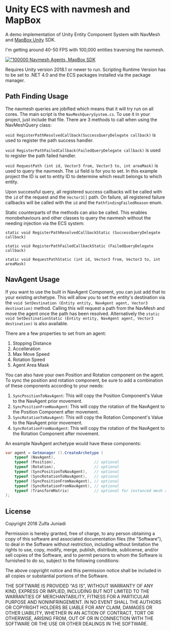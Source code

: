 # Unity ECS with navmesh and MapBox

A demo implementation of Unity Entity Component System with NavMesh and [MapBox Unity](https://www.mapbox.com/unity/) SDK.

I'm getting around 40-50 FPS with 100,000 entities traversing the navmesh.

[!["100000 Navmesh Agents, MapBox SDK](https://i.vimeocdn.com/video/705015074_300x170.webp)](https://vimeo.com/273263679 "100000 Navmesh Agents, MapBox SDK")

Requires Unity version 2018.1 or newer to run. Scripting Runtime Version has to be set to .NET 4.0 and the ECS packages installed via the package manager.

## Path Finding Usage

The navmesh queries are jobified which means that it will try run on all cores. The main script is the `NavMeshQuerySystem.cs`. To use it in your project, just include that file. There are 3 methods to call when using the NavMeshQuery class:

`void RegisterPathResolvedCallback(SuccessQueryDelegate callback)` is used to register the path success handler.

`void RegisterPathFailedCallback(FailedQueryDelegate callback)` is used to register the path failed handler.

`void RequestPath (int id, Vector3 from, Vector3 to, int areaMask)` is used to query the navmesh. The `id` field is for you to set. In this example project the ID is set to entity ID to determine which result belongs to which entity.

Upon successful query, all registered success callbacks will be called with the `id` of the request and the `Vector3[]` path. On failure, all registered failure callbacks will be called with the `id` and the `PathfindingFailedReason` enum.

Static counterparts of the methods can also be called. This enables monobehaviours and other classes to query the navmesh without the needing injection via the ECS system:

`static void RegisterPathResolvedCallbackStatic (SuccessQueryDelegate callback)`

`static void RegisterPathFailedCallbackStatic (FailedQueryDelegate callback)`

`static void RequestPathStatic (int id, Vector3 from, Vector3 to, int areaMask)`

## NavAgent Usage

If you want to use the built in NavAgent Component, you can just add that to your existing archetype. This will allow you to set the entity's destination via the `void SetDestination (Entity entity, NavAgent agent, Vector3 destination)` method. Calling this will request a path from the NavMesh and move the agent once the path has been resolved. Alternatively the `static void SetDestinationStatic (Entity entity, NavAgent agent, Vector3 destination)` is also available.

There are a few properties to set from an agent:

1. Stopping Distance
2. Accelleration
3. Max Move Speed
4. Rotation Speed
5. Agent Area Mask

You can also have your own Position and Rotation component on the agent. To sync the position and rotation component, be sure to add a combination of these components according to your needs:

1. `SyncPositionToNavAgent`: This will copy the Position Component's Value to the NavAgent prior movement.
2. `SyncPositionFromNavAgent`: This will copy the rotation of the NavAgent to the Position Component after movement.
3. `SyncRotationToNavAgent`: This will copy the Rotation Component's Value to the NavAgent prior movement.
4. `SyncRotationFromNavAgent`: This will copy the rotation of the NavAgent to the Rotation Component after movement.

An example NavAgent archetype would have these components:

```cs
var agent = Getmanager ().CreateArchetype (
    typeof (NavAgent),
    typeof (Position),                 // optional
    typeof (Rotation),                 // optional
    typeof (SyncPositionToNavAgent),   // optional
    typeof (SyncRotationToNavAgent),   // optional
    typeof (SyncPositionFromNavAgent), // optional
    typeof (SyncRotationFromNavAgent), // optional
    typeof (TransformMatrix)           // optional for instanced mesh rendering
);
```

## License

Copyright 2018 Zulfa Juniadi

Permission is hereby granted, free of charge, to any person obtaining a copy of this software and associated documentation files (the "Software"), to deal in the Software without restriction, including without limitation the rights to use, copy, modify, merge, publish, distribute, sublicense, and/or sell copies of the Software, and to permit persons to whom the Software is furnished to do so, subject to the following conditions:

The above copyright notice and this permission notice shall be included in all copies or substantial portions of the Software.

THE SOFTWARE IS PROVIDED "AS IS", WITHOUT WARRANTY OF ANY KIND, EXPRESS OR IMPLIED, INCLUDING BUT NOT LIMITED TO THE WARRANTIES OF MERCHANTABILITY, FITNESS FOR A PARTICULAR PURPOSE AND NONINFRINGEMENT. IN NO EVENT SHALL THE AUTHORS OR COPYRIGHT HOLDERS BE LIABLE FOR ANY CLAIM, DAMAGES OR OTHER LIABILITY, WHETHER IN AN ACTION OF CONTRACT, TORT OR OTHERWISE, ARISING FROM, OUT OF OR IN CONNECTION WITH THE SOFTWARE OR THE USE OR OTHER DEALINGS IN THE SOFTWARE.
